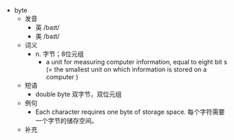 - byte
  - 发音
    - 英 /baɪt/
    - 美 /baɪt/
  - 词义
    - n. 字节；8位元组
      - a unit for measuring computer information, equal to eight  bit s (=  the smallest unit on which information is stored on a computer  ) 
  - 短语
    - double byte 双字节，双位元组
  - 例句
    - Each character requires one byte of storage space. 每个字符需要一个字节的储存空间。
  - 补充